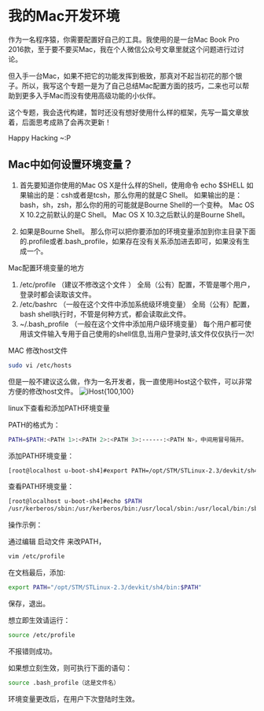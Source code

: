# 我的Mac开发环境

作为一名程序猿，你需要配置好自己的工具。我使用的是一台Mac Book Pro 2016款，至于要不要买Mac，我在个人微信公众号文章里就这个问题进行过讨论。

但入手一台Mac，如果不把它的功能发挥到极致，那真对不起当初花的那个银子。所以，我写这个专题一是为了自己总结Mac配置方面的技巧，二来也可以帮助到更多入手Mac而没有使用高级功能的小伙伴。

这个专题，我会迭代构建，暂时还没有想好使用什么样的框架，先写一篇文章放着，后面思考成熟了会再次更新！

Happy Hacking ~:P

## Mac中如何设置环境变量？

1. 首先要知道你使用的Mac OS X是什么样的Shell，使用命令
echo $SHELL
如果输出的是：csh或者是tcsh，那么你用的就是C Shell。
如果输出的是：bash，sh，zsh，那么你的用的可能就是Bourne Shell的一个变种。
Mac OS X 10.2之前默认的是C Shell。
Mac OS X 10.3之后默认的是Bourne Shell。
 
2. 如果是Bourne Shell。
那么你可以把你要添加的环境变量添加到你主目录下面的.profile或者.bash_profile，如果存在没有关系添加进去即可，如果没有生成一个。
 
Mac配置环境变量的地方
 1. /etc/profile   （建议不修改这个文件 ）
 全局（公有）配置，不管是哪个用户，登录时都会读取该文件。
 2. /etc/bashrc    （一般在这个文件中添加系统级环境变量）
 全局（公有）配置，bash shell执行时，不管是何种方式，都会读取此文件。
 3. ~/.bash_profile  （一般在这个文件中添加用户级环境变量）
 每个用户都可使用该文件输入专用于自己使用的shell信息,当用户登录时,该文件仅仅执行一次!
 
MAC 修改host文件 
```bash
sudo vi /etc/hosts
```
但是一般不建议这么做，作为一名开发者，我一直使用iHost这个软件，可以非常方便的修改host文件。
![iHost{100,100}](http://cdn.xiaoyuchen.com/blog/2017-10-01-060355.jpg?imageView2/1/w/400)

linux下查看和添加PATH环境变量

PATH的格式为：
```bash
PATH=$PATH:<PATH 1>:<PATH 2>:<PATH 3>:------:<PATH N>，中间用冒号隔开。
```

添加PATH环境变量：

```bash
[root@localhost u-boot-sh4]#export PATH=/opt/STM/STLinux-2.3/devkit/sh4/bin:$PATH
```
查看PATH环境变量：

```bash
[root@localhost u-boot-sh4]#echo $PATH
/usr/kerberos/sbin:/usr/kerberos/bin:/usr/local/sbin:/usr/local/bin:/sbin:/bin:/usr/sbin:/usr/bin:/root/bin
```
 操作示例：

通过编辑 启动文件 来改PATH，
```bash
vim /etc/profile
```
在文档最后，添加:
```bash
export PATH="/opt/STM/STLinux-2.3/devkit/sh4/bin:$PATH"
```
保存，退出。

想立即生效请运行：
```bash
source /etc/profile
```
不报错则成功。
 
如果想立刻生效，则可执行下面的语句：
```bash
source .bash_profile（这是文件名）
```
环境变量更改后，在用户下次登陆时生效。